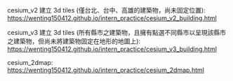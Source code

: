 cesium_v2 建立 3d tiles (僅台北、台中、高雄的建築物，尚未固定位置): https://wenting150412.github.io/intern_practice/cesium_v2_building.html

cesium_v3 建立 3d tiles (所有縣市之建築物，且擁有點選不同縣市以呈現該縣市之建築物，但尚未將建築物固定在地形的地圖上): https://wenting150412.github.io/intern_practice/cesium_v3_building.html

cesium_2dmap: https://wenting150412.github.io/intern_practice/cesium_2dmap.html
